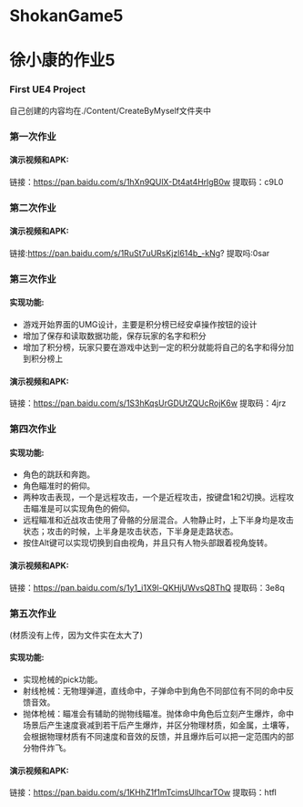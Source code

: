 # ShokanGame5
# 徐小康的作业5
### First UE4 Project
自己创建的内容均在./Content/CreateByMyself文件夹中
<br>
### 第一次作业
#### 演示视频和APK:
链接：https://pan.baidu.com/s/1hXn9QUlX-Dt4at4HrlgB0w 提取码：c9L0 
<br>
### 第二次作业
#### 演示视频和APK:
链接:https://pan.baidu.com/s/1RuSt7uURsKjzl614b_-kNg? 提取吗:0sar
<br>
### 第三次作业
#### 实现功能:
- 游戏开始界面的UMG设计，主要是积分榜已经安卓操作按钮的设计
- 增加了保存和读取数据功能，保存玩家的名字和积分
- 增加了积分榜，玩家只要在游戏中达到一定的积分就能将自己的名字和得分加到积分榜上
#### 演示视频和APK:
链接：https://pan.baidu.com/s/1S3hKqsUrGDUtZQUcRojK6w 提取码：4jrz 
<br>
### 第四次作业
#### 实现功能:
- 角色的跳跃和奔跑。
- 角色瞄准时的俯仰。
- 两种攻击表现，一个是远程攻击，一个是近程攻击，按键盘1和2切换。远程攻击瞄准是可以实现角色的俯仰。
- 远程瞄准和近战攻击使用了骨骼的分层混合。人物静止时，上下半身均是攻击状态；攻击的时候，上半身是攻击状态，下半身是走路状态。
- 按住Alt键可以实现切换到自由视角，并且只有人物头部跟着视角旋转。
#### 演示视频和APK:
链接：https://pan.baidu.com/s/1y1_i1X9l-QKHjUWvsQ8ThQ 提取码：3e8q 
<br>
### 第五次作业
(材质没有上传，因为文件实在太大了)
#### 实现功能:
- 实现枪械的pick功能。
- 射线枪械：无物理弹道，直线命中，子弹命中到角色不同部位有不同的命中反馈音效。
- 抛体枪械：瞄准会有辅助的抛物线瞄准。抛体命中角色后立刻产生爆炸，命中场景后产生速度衰减到若干后产生爆炸，并区分物理材质，如金属，土壤等，会根据物理材质有不同速度和音效的反馈，并且爆炸后可以把一定范围内的部分物件炸飞。
#### 演示视频和APK:
链接：https://pan.baidu.com/s/1KHhZ1f1mTcimsUlhcarTOw 提取码：htfl 
